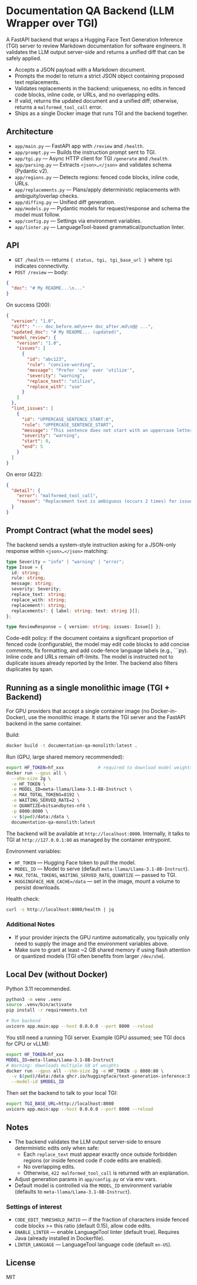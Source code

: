 # Documentation QA Backend (LLM Wrapper over TGI)

A FastAPI backend that wraps a Hugging Face Text Generation Inference (TGI) server to review Markdown documentation for software engineers. It validates the LLM output server-side and returns a unified diff that can be safely applied.

- Accepts a JSON payload with a Markdown document.
- Prompts the model to return a strict JSON object containing proposed text replacements.
- Validates replacements in the backend: uniqueness, no edits in fenced code blocks, inline code, or URLs, and no overlapping edits.
- If valid, returns the updated document and a unified diff; otherwise, returns a `malformed_tool_call` error.
- Ships as a single Docker image that runs TGI and the backend together.

## Architecture

- `app/main.py` — FastAPI app with `/review` and `/health`.
- `app/prompt.py` — Builds the instruction prompt sent to TGI.
- `app/tgi.py` — Async HTTP client for TGI `/generate` and `/health`.
- `app/parsing.py` — Extracts `<json>…</json>` and validates schema (Pydantic v2).
- `app/regions.py` — Detects regions: fenced code blocks, inline code, URLs.
- `app/replacements.py` — Plans/apply deterministic replacements with ambiguity/overlap checks.
- `app/diffing.py` — Unified diff generation.
- `app/models.py` — Pydantic models for request/response and schema the model must follow.
- `app/config.py` — Settings via environment variables.
- `app/linter.py` — LanguageTool-based grammatical/punctuation linter.

## API

- `GET /health` — returns `{ status, tgi, tgi_base_url }` where `tgi` indicates connectivity.
- `POST /review` — body:

```json
{
  "doc": "# My README...\n..."
}
```

On success (200):

```json
{
  "version": "1.0",
  "diff": "--- doc_before.md\n+++ doc_after.md\n@@ ...",
  "updated_doc": "# My README... (updated)",
  "model_review": {
    "version": "1.0",
    "issues": [
      {
        "id": "abc123",
        "rule": "concise-wording",
        "message": "Prefer 'use' over 'utilize'",
        "severity": "warning",
        "replace_text": "utilize",
        "replace_with": "use"
      }
    ]
  },
  "lint_issues": [
    {
      "id": "UPPERCASE_SENTENCE_START:0",
      "rule": "UPPERCASE_SENTENCE_START",
      "message": "This sentence does not start with an uppercase letter.",
      "severity": "warning",
      "start": 0,
      "end": 5
    }
  ]
}
```

On error (422):

```json
{
  "detail": {
    "error": "malformed_tool_call",
    "reason": "Replacement text is ambiguous (occurs 2 times) for issue 'abc123'."
  }
}
```

## Prompt Contract (what the model sees)

The backend sends a system-style instruction asking for a JSON-only response within `<json>…</json>` matching:

```ts
type Severity = "info" | "warning" | "error";
type Issue = {
  id: string;
  rule: string;
  message: string;
  severity: Severity;
  replace_text: string;
  replace_with: string;
  replacement?: string;
  replacements?: { label: string; text: string }[];
};

type ReviewResponse = { version: string; issues: Issue[] };
```

Code-edit policy: if the document contains a significant proportion of fenced code (configurable), the model may edit code blocks to add concise comments, fix formatting, and add code-fence language labels (e.g., ```py). Inline code and URLs remain off-limits. The model is instructed not to duplicate issues already reported by the linter. The backend also filters duplicates by span.

## Running as a single monolithic image (TGI + Backend)

For GPU providers that accept a single container image (no Docker-in-Docker), use the monolithic image. It starts the TGI server and the FastAPI backend in the same container.

Build:

```bash
docker build -t documentation-qa-monolith:latest .
```

Run (GPU, large shared memory recommended):

```bash
export HF_TOKEN=hf_xxx             # required to download model weights
docker run --gpus all \
  --shm-size 2g \
  -e HF_TOKEN \
  -e MODEL_ID=meta-llama/Llama-3.1-8B-Instruct \
  -e MAX_TOTAL_TOKENS=8192 \
  -e WAITING_SERVED_RATE=2 \
  -e QUANTIZE=bitsandbytes-nf4 \
  -p 8000:8000 \
  -v $(pwd)/data:/data \
  documentation-qa-monolith:latest
```

The backend will be available at `http://localhost:8000`. Internally, it talks to TGI at `http://127.0.0.1:80` as managed by the container entrypoint.

Environment variables:

- `HF_TOKEN` — Hugging Face token to pull the model.
- `MODEL_ID` — Model to serve (default `meta-llama/Llama-3.1-8B-Instruct`).
- `MAX_TOTAL_TOKENS`, `WAITING_SERVED_RATE`, `QUANTIZE` — passed to TGI.
- `HUGGINGFACE_HUB_CACHE=/data` — set in the image, mount a volume to persist downloads.

Health check:

```bash
curl -s http://localhost:8000/health | jq
```

### Additional Notes

- If your provider injects the GPU runtime automatically, you typically only need to supply the image and the environment variables above.
- Make sure to grant at least ~2 GB shared memory if using flash attention or quantized models (TGI often benefits from larger `/dev/shm`).

## Local Dev (without Docker)

Python 3.11 recommended.

```bash
python3 -m venv .venv
source .venv/bin/activate
pip install -r requirements.txt

# Run backend
uvicorn app.main:app --host 0.0.0.0 --port 8000 --reload
```

You still need a running TGI server. Example (GPU assumed; see TGI docs for CPU or vLLM):

```bash
export HF_TOKEN=hf_xxx
MODEL_ID=meta-llama/Llama-3.1-8B-Instruct
# Warning: downloads multiple GB of weights
docker run --gpus all --shm-size 2g -e HF_TOKEN -p 8080:80 \
  -v $(pwd)/data:/data ghcr.io/huggingface/text-generation-inference:3.3.5 \
  --model-id $MODEL_ID
```

Then set the backend to talk to your local TGI:

```bash
export TGI_BASE_URL=http://localhost:8080
uvicorn app.main:app --host 0.0.0.0 --port 8000 --reload
```

## Notes

- The backend validates the LLM output server-side to ensure deterministic edits only when safe:
  - Each `replace_text` must appear exactly once outside forbidden regions (or inside fenced code if code edits are enabled).
  - No overlapping edits.
  - Otherwise, `422 malformed_tool_call` is returned with an explanation.
- Adjust generation params in `app/config.py` or via env vars.
- Default model is controlled via the `MODEL_ID` environment variable (defaults to `meta-llama/Llama-3.1-8B-Instruct`).

### Settings of interest

- `CODE_EDIT_THRESHOLD_RATIO` — if the fraction of characters inside fenced code blocks >= this ratio (default 0.15), allow code edits.
- `ENABLE_LINTER` — enable LanguageTool linter (default true). Requires Java (already installed in Dockerfile).
- `LINTER_LANGUAGE` — LanguageTool language code (default `en-US`).

## License

MIT
